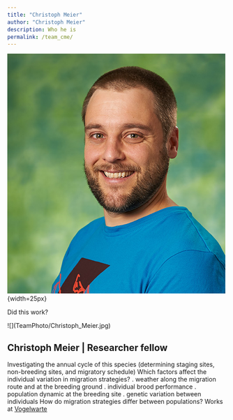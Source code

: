 ```yaml
---
title: "Christoph Meier"
author: "Christoph Meier"
description: Who he is
permalink: /team_cme/
---
```



![](TeamPhoto/Christoph_Meier.jpg){width=25px}

Did this work?

<div style="width:50%">
![](TeamPhoto/Christoph_Meier.jpg)
</div>


## **Christoph Meier** | Researcher fellow 



Investigating the annual cycle of this species (determining staging sites, non-breeding sites, and migratory schedule) Which factors affect the individual variation in migration strategies? . weather along the migration route and at the breeding ground . individual brood performance . population dynamic at the breeding site . genetic variation between individuals How do migration strategies differ between populations? Works at [Vogelwarte](https://www.vogelwarte.ch/de/home/)


